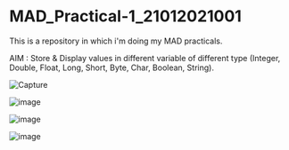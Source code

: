 # MAD_Practical-1_21012021001
This is a repository in which i'm doing my MAD practicals.

AIM : Store & Display values in different variable of different type (Integer, Double, Float, Long, Short, Byte, Char, Boolean, String).

![Capture](https://github.com/AdesharaBrijesh/MAD_Practical-1_21012021001/assets/98079442/3dc41870-7814-4fd7-b07d-8bc5c4cc0a11)


![image](https://github.com/AdesharaBrijesh/MAD_Practical-1_21012021001/assets/98079442/c7be0700-522d-4aba-ad54-b3c904a666cf)

![image](https://github.com/AdesharaBrijesh/MAD_Practical-1_21012021001/assets/98079442/6aae4ce2-dc77-42a2-a20c-8167b5cfa939)

![image](https://github.com/AdesharaBrijesh/MAD_Practical-1_21012021001/assets/98079442/39b8cee8-cf8e-450f-b667-07d4399cd4f4)
